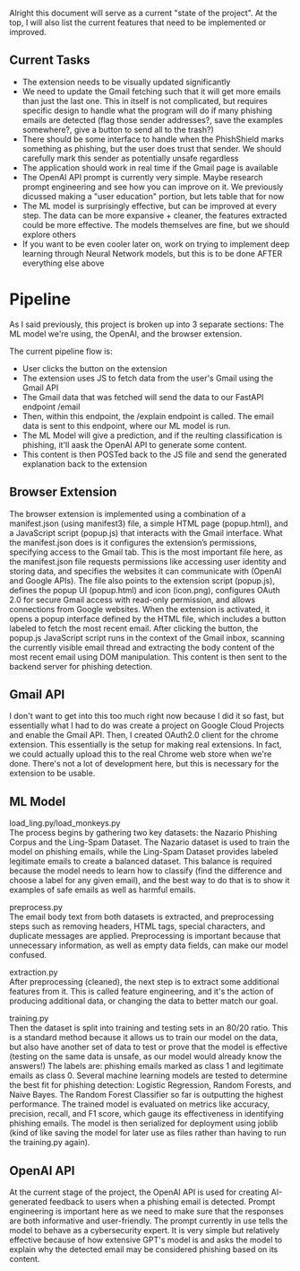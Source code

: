 Alright this document will serve as a current "state of the project". At the top, I will also list the current features that need to be implemented or improved.

## Current Tasks
- The extension needs to be visually updated significantly
- We need to update the Gmail fetching such that it will get more emails than just the last one. This in itself is not complicated, but requires specific design to handle what the program will do if many phishing emails are detected (flag those sender addresses?, save the examples somewhere?, give a button to send all to the trash?)
- There should be some interface to handle when the PhishShield marks something as phishing, but the user does trust that sender. We should carefully mark this sender as potentially unsafe regardless
- The application should work in real time if the Gmail page is available
- The OpenAI API prompt is currently very simple. Maybe research prompt engineering and see how you can improve on it. We previously dicussed making a "user education" portion, but lets table that for now
- The ML model is surprisingly effective, but can be improved at every step. The data can be more expansive + cleaner, the features extracted could be more effective. The models themselves are fine, but we should explore others
- If you want to be even cooler later on, work on trying to implement deep learning through Neural Network models, but this is to be done AFTER everything else above

# Pipeline
As I said previously, this project is broken up into 3 separate sections: The ML model we're using, the OpenAI, and the browser extension.

The current pipeline flow is: 
- User clicks the button on the extension
- The extension uses JS to fetch data from the user's Gmail using the Gmail API
- The Gmail data that was fetched will send the data to our FastAPI endpoint /email
- Then, within this endpoint, the /explain endpoint is called. The email data is sent to this endpoint, where our ML model is run.
- The ML Model will give a prediction, and if the reulting classification is phishing, it'll aask the OpenAI API to generate some content.
- This content is then POSTed back to the JS file and send the generated explanation back to the extension

## Browser Extension
The browser extension is implemented using a combination of a manifest.json (using manifest3) file, a simple HTML page (popup.html), and a JavaScript script (popup.js) that interacts with the Gmail interface. 
What the manifest.json does is it configures the extension’s permissions, specifying access to the Gmail tab. This is the most important file here, as the manifest.json file requests permissions like accessing user identity and storing data, and specifies the websites it can communicate with (OpenAI and Google APIs).
The file also points to the extension script (popup.js), defines the popup UI (popup.html) and icon (icon.png), configures OAuth 2.0 for secure Gmail access with read-only permission, and allows connections from Google websites.
When the extension is activated, it opens a popup interface defined by the HTML file, which includes a button labeled to fetch the most recent email. 
After clicking the button, the popup.js JavaScript script runs in the context of the Gmail inbox, scanning the currently visible email thread and extracting the body content of the most recent email using DOM manipulation. 
This content is then sent to the  backend server for phishing detection.

## Gmail API
I don't want to get into this too much right now because I did it so fast, but essentially what I had to do was create a project on Google Cloud Projects and enable the Gmail API. 
Then, I created OAuth2.0 client for the chrome extension. This essentially is the setup for making real extensions. In fact, we could actually upload this to the real Chrome web store when we're done. 
There's not a lot of development here, but this is necessary for the extension to be usable.

## ML Model

load_ling.py/load_monkeys.py             
The process begins by gathering two key datasets: the Nazario Phishing Corpus and the Ling-Spam Dataset. 
The Nazario dataset is used to train the model on phishing emails, while the Ling-Spam Dataset provides labeled legitimate emails to create a balanced dataset. 
This balance is required because the model needs to learn how to classify (find the difference and choose a label for any given email), and the best way to do that is to show it examples of safe emails as well as harmful emails.            

preprocess.py               
The email body text from both datasets is extracted, and preprocessing steps such as removing headers, HTML tags, special characters, and duplicate messages are applied. Preprocessing is important because that unnecessary information, as well as empty data fields, can make our model confused.
          
extraction.py             
After preprocessing (cleaned), the next step is to extract some additional features from it. This is called feature engineering, and it's the action of producing additional data, or changing the data to better match our goal. 
       
training.py               
Then the dataset is split into training and testing sets in an 80/20 ratio. This is a standard method because it allows us to train our model on the data, but also have another set of data to test or prove that the model is effective (testing on the same data is unsafe, as our model would already know the answers!)
The labels are: phishing emails marked as class 1 and legitimate emails as class 0.
Several machine learning models are tested to determine the best fit for phishing detection: Logistic Regression, Random Forests, and Naive Bayes. The Random Forest Classifier so far is outputting the highest performance. 
The trained model is evaluated on metrics like accuracy, precision, recall, and F1 score, which gauge its effectiveness in identifying phishing emails. 
The model is then serialized for deployment using joblib (kind of like saving the model for later use as files rather than having to run the training.py again).

## OpenAI API
At the current stage of the project, the OpenAI API is used for creating AI-generated feedback to users when a phishing email is detected. 
Prompt engineering is important here as we need to make sure that the responses are both informative and user-friendly. 
The prompt currently in use tells the model to behave as a cybersecurity expert. 
It is very simple but relatively effective because of how extensive GPT's model is and asks the model to explain why the detected email may be considered phishing based on its content.  
